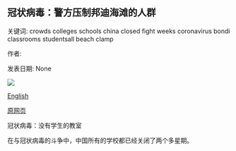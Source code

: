 ## 冠状病毒：警方压制邦迪海滩的人群

关键词: crowds colleges schools china closed fight weeks coronavirus bondi classrooms studentsall beach clamp

作者: 

发表日期: None

![](https://ichef.bbci.co.uk/news/1024/branded_news/10939/production/_111379876_p08796q6.jpg)

[English](Coronavirus%3A%20Police%20clamp%20down%20on%20crowds%20in%20Bondi%20Beach.md)

[原网页](https://www.bbc.com/news/world-australia-51988084)

冠状病毒：没有学生的教室

在与冠状病毒的斗争中，中国所有的学校都已经关闭了两个多星期。